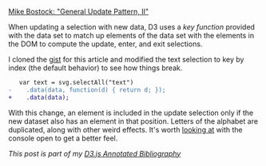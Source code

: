 [Mike Bostock: "General Update Pattern, II"][article]

When updating a selection with new data, D3 uses a _key function_ provided with the data set to match up elements of the data set with the elements in the DOM to compute the update, enter, and exit selections.

I cloned the  [gist][7a] for this article and modified the text selection to key by index (the default behavior) to see how things break.

```diff
   var text = svg.selectAll("text")
-    .data(data, function(d) { return d; });
+    .data(data);
```

With this change, an element is included in the update selection only if the new dataset also has an element in that position. Letters of the alphabet are duplicated, along with other weird effects. It's worth [looking at][7b] with the console open to get a better feel.

_This post is part of my [D3.js Annotated Bibliography][d3biblio]_

[article]: http://bl.ocks.org/mbostock/3808221 "General Update Pattern, II"
[d3biblio]: http://www.poorlytrainedape.com/tag/d3-bibliography/
[7a]: https://gist.github.com/mbostock/3808221
[7b]: http://bl.ocks.org/dehowell/e255bbd54897577b180e